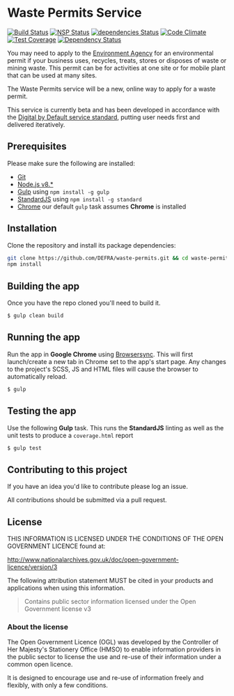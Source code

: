 # Waste Permits Service

[![Build Status](https://travis-ci.org/DEFRA/waste-permits.svg?branch=master)](https://travis-ci.org/DEFRA/waste-permits)
[![NSP Status](https://nodesecurity.io/orgs/cruikshanks/projects/fb915ae3-9c10-485d-bfc8-38c5c53316cc/badge)](https://nodesecurity.io/orgs/cruikshanks/projects/fb915ae3-9c10-485d-bfc8-38c5c53316cc)
[![dependencies Status](https://david-dm.org/defra/waste-permits/status.svg)](https://david-dm.org/defra/waste-permits)
[![Code Climate](https://codeclimate.com/github/DEFRA/waste-permits/badges/gpa.svg)](https://codeclimate.com/github/DEFRA/waste-permits)
[![Test Coverage](https://codeclimate.com/github/DEFRA/waste-permits/badges/coverage.svg)](https://codeclimate.com/github/DEFRA/waste-permits/coverage)
[![Dependency Status](https://dependencyci.com/github/DEFRA/waste-permits/badge)](https://dependencyci.com/github/DEFRA/waste-permits)

You may need to apply to the [Environment Agency](https://www.gov.uk/government/organisations/environment-agency) for an environmental permit if your business uses, recycles, treats, stores or disposes of waste or mining waste. This permit can be for activities at one site or for mobile plant that can be used at many sites.

The Waste Permits service will be a new, online way to apply for a waste permit.

This service is currently beta and has been developed in accordance with the [Digital by Default service standard](https://www.gov.uk/service-manual/digital-by-default), putting user needs first and delivered iteratively.

## Prerequisites

Please make sure the following are installed:

- [Git](https://git-scm.com/book/en/v2/Getting-Started-Installing-Git)
- [Node.js v8.*](https://nodejs.org/en/)
- [Gulp](https://gulpjs.com/) using `npm install -g gulp`
- [StandardJS](https://standardjs.com/) using `npm install -g standard`
- [Chrome](https://www.google.com/chrome/index.html) our default `gulp` task assumes **Chrome** is installed

## Installation

Clone the repository and install its package dependencies:

```bash
git clone https://github.com/DEFRA/waste-permits.git && cd waste-permits
npm install
```

## Building the app

Once you have the repo cloned you'll need to build it.

```sh
$ gulp clean build
```

## Running the app

Run the app in **Google Chrome** using [Browsersync](https://browsersync.io/docs/gulp). This will first launch/create a new tab in Chrome set to the app's start page. Any changes to the project's SCSS, JS and HTML files will cause the browser to automatically reload.

```sh
$ gulp
```

## Testing the app

Use the following **Gulp** task. This runs the **StandardJS** linting as well as the unit tests to produce a `coverage.html` report

```sh
$ gulp test
```

## Contributing to this project

If you have an idea you'd like to contribute please log an issue.

All contributions should be submitted via a pull request.

## License

THIS INFORMATION IS LICENSED UNDER THE CONDITIONS OF THE OPEN GOVERNMENT LICENCE found at:

<http://www.nationalarchives.gov.uk/doc/open-government-licence/version/3>

The following attribution statement MUST be cited in your products and applications when using this information.

>Contains public sector information licensed under the Open Government license v3

### About the license

The Open Government Licence (OGL) was developed by the Controller of Her Majesty's Stationery Office (HMSO) to enable information providers in the public sector to license the use and re-use of their information under a common open licence.

It is designed to encourage use and re-use of information freely and flexibly, with only a few conditions.
